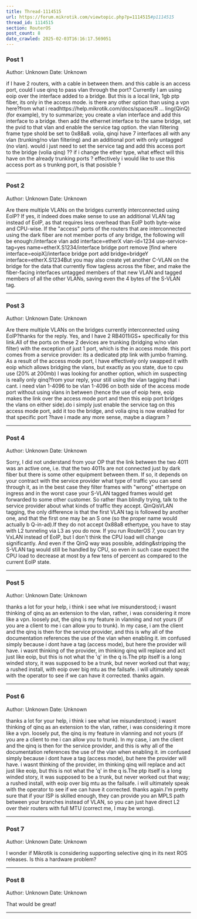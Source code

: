 ```yaml
---
title: Thread-1114515
url: https://forum.mikrotik.com/viewtopic.php?p=1114515#p1114515
thread_id: 1114515
section: RouterOS
post_count: 8
date_crawled: 2025-02-03T16:16:17.569051
---
```


### Post 1
Author: Unknown
Date: Unknown

if I have 2 routers, with a cable in between them. and this cable is an access port, could I use qinq to pass vlan through the port? Currently I am using eoip over the interface added to a bridge. But this is a local link, 1gb ptp fiber, its only in the access mode. is there any other option than using a vpn here?from what i readhttps://help.mikrotik.com/docs/spaces/R ... ling(QinQ)(for example), try to summarize; you create a vlan interface and add this interface to a bridge. then add the ethernet interface to the same bridge, set the pvid to that vlan and enable the service tag option. the vlan filtering frame type shold be set to 0x88a8. volia, qinqi have 7 interfaces all with any vlan (trunking/no vlan filtering) and an additional port with only untagged (no vlan). would i just need to set the service tag and add this access port to the bridge (volia qinq) ?? if i change the ether type, what effect will this have on the already trunking ports ? effectively i would like to use this access port as s trunkng port, is that posisble ?

---
### Post 2
Author: Unknown
Date: Unknown

Are there multiple VLANs on the bridges currently interconnected using EoIP? If yes, it indeed does make sense to use an additional VLAN tag instead of EoIP, as that requires less overhead than EoIP both byte-wise and CPU-wise. If the "access" ports of the routers that are interconnected using the dark fiber are not member ports of any bridge, the following will be enough:/interface vlan add interface=etherX vlan-id=1234 use-service-tag=yes name=etherX.S1234/interface bridge port remove [find where interface=eoipX]/interface bridge port add bridge=bridgeY interface=etherX.S1234But you may also create yet another C-VLAN on the bridge for the data that currently flow tagless across the fiber, and make the fiber-facing interfaces untagged members of that new VLAN and tagged members of all the other VLANs, saving even the 4 bytes of the S-VLAN tag.

---
### Post 3
Author: Unknown
Date: Unknown

Are there multiple VLANs on the bridges currently interconnected using EoIP?thanks for the reply. Yes, and I have 2 RB4011iGS+ specifically for this link.All of the ports on these 2 devices are trunking (bridging w/no vlan filter) with the exception of just 1 port, which is the in access mode. this port comes from a service provider: its a dedicated ptp link with jumbo framing. As a result of the access mode port, I have effectively only swapped it with eoip which allows bridging the vlans, but exactly as you state, due to cpu use (20% at 200mb) I was looking for another option, which im suspecting is really only qinq?from your reply, your still using the vlan tagging that i cant. i need vlan 1-4096 to be vlan 1-4096 on both side of the access mode port without using vlans in between (hence the use of eoip here, eoip makes the link over the access mode port and then this eoip port bridges the vlans on either side).do i simply just enable the service tag on this access mode port, add it too the bridge, and volia qinq is now enabled for that specific port ?have i made any more sense, maybe a diagram ?

---
### Post 4
Author: Unknown
Date: Unknown

Sorry, I did not understand from your OP that the link between the two 4011 was an active one, i.e. that the two 4011s are not connected just by dark fiber but there is some other equipment between them. If so, it depends on your contract with the service provider what type of traffic you can send through it, as in the best case they filter frames with "wrong" ethertype on ingress and in the worst case your S-VLAN tagged frames would get forwarded to some other customer. So rather than blindly trying, talk to the service provider about what kinds of traffic they accept. QinQisVLAN tagging, the only difference is that the first VLAN tag is followed by another one, and that the first one may be an S one (so the proper name would actually b Q-in-ad).If they do not accept 0x88a8 ethertype, you have to stay with L2 tunneling via L3 as you do now. If you run RouterOS 7, you can try VxLAN instead of EoIP, but I don't think the CPU load will change significantly. And even if the QinQ way was possible, adding&stripping the S-VLAN tag would still be handled by CPU, so even in such case expect the CPU load to decrease at most by a few tens of percent as compared to the current EoIP state.

---
### Post 5
Author: Unknown
Date: Unknown

thanks a lot for your help, i think i see what ive misunderstood; i wasnt thinking of qinq as an extension to the vlan, rather, i was considering it more like a vpn. loosely put, the qinq is my feature in vlanning and not yours (if you are a client to me i can allow you to trunk). In my case, i am the client and the qinq is then for the service provider, and this is why all of the documentation references the use of the vlan when enabling it. im confused simply because i dont have a tag (access mode), but here the provider will have. i wasnt thinking of the provider, im thinking qinq will replace and act just like eoip, but this is not what the 'q' in the q is.The ptp itself is a long winded story, it was supposed to be a trunk, but never worked out that way; a rushed install, with eoip over big mtu as the failsafe. i will ultimately speak with the operator to see if we can have it corrected. thanks again.

---
### Post 6
Author: Unknown
Date: Unknown

thanks a lot for your help, i think i see what ive misunderstood; i wasnt thinking of qinq as an extension to the vlan, rather, i was considering it more like a vpn. loosely put, the qinq is my feature in vlanning and not yours (if you are a client to me i can allow you to trunk). In my case, i am the client and the qinq is then for the service provider, and this is why all of the documentation references the use of the vlan when enabling it. im confused simply because i dont have a tag (access mode), but here the provider will have. i wasnt thinking of the provider, im thinking qinq will replace and act just like eoip, but this is not what the 'q' in the q is.The ptp itself is a long winded story, it was supposed to be a trunk, but never worked out that way; a rushed install, with eoip over big mtu as the failsafe. i will ultimately speak with the operator to see if we can have it corrected. thanks again.I'm pretty sure that if your ISP is skilled enough, they can provide you an MPLS path between your branches instead of VLAN, so you can just have direct L2 over their routers with full MTU (correct me, I may be wrong).

---
### Post 7
Author: Unknown
Date: Unknown

I wonder if Mikrotik is considering supporting selective qinq in its next ROS releases. Is this a hardware problem?

---
### Post 8
Author: Unknown
Date: Unknown

That would be great!

---

